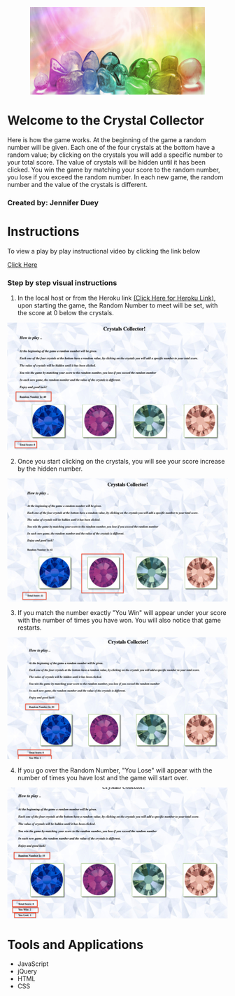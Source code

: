 <p align="center">
<img src="https://github.com/jldueyusa/unit-4-game/blob/master/images/readme.png" width="400" height="200">
</p>

# Welcome to the Crystal Collector

Here is how the game works. At the beginning of the game a random number will be given. Each one of the four crystals at the bottom have a random value; by clicking on the crystals you will add a specific number to your total score. The value of crystals will be hidden until it has been clicked. You win the game by matching your score to the random number, you lose if you exceed the random number. In each new game, the random number and the value of the crystals is different.

### Created by: Jennifer Duey

# Instructions

To view a play by play instructional video by clicking the link below

[Click Here](https://drive.google.com/file/d/1Mn8kqGwuM9C5b3A1Uz5m-VxgHcvL6ggE/view)


### Step by step visual instructions

1. In the local host or from the Heroku link [(Click Here for Heroku Link)](https://scraper777.herokuapp.com/), upon starting the game, the Random Number to meet will be set, with the score at 0 below the crystals.

![crystal Inst 1](https://github.com/jldueyusa/unit-4-game/blob/master/images/crystal1.png)


2. Once you start clicking on the crystals, you will see your score increase by the hidden number.

![crystal Inst 2](https://github.com/jldueyusa/unit-4-game/blob/master/images/crystal2.png)

3. If you match the number exactly "You Win" will appear under your score with the number of times you have won. You will also notice that game restarts.

![crystal Inst 3](https://github.com/jldueyusa/unit-4-game/blob/master/images/crystal3.png)

4. If you go over the Random Number, "You Lose" will appear with the number of times you have lost and the game will start over.

![crystal Inst 4](https://github.com/jldueyusa/unit-4-game/blob/master/images/crystal4.png)

# Tools and Applications
- JavaScript
- jQuery
- HTML
- CSS

